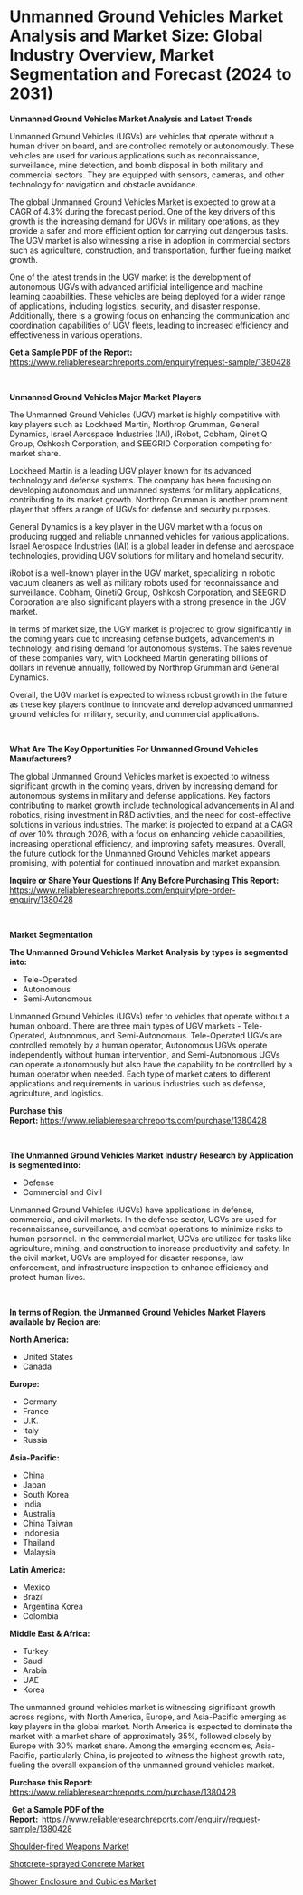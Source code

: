 <p><h1>Unmanned Ground Vehicles Market Analysis and Market Size: Global Industry Overview, Market Segmentation and Forecast (2024 to 2031)</h1></p><p><strong>Unmanned Ground Vehicles Market Analysis and Latest Trends</strong></p>
<p><p>Unmanned Ground Vehicles (UGVs) are vehicles that operate without a human driver on board, and are controlled remotely or autonomously. These vehicles are used for various applications such as reconnaissance, surveillance, mine detection, and bomb disposal in both military and commercial sectors. They are equipped with sensors, cameras, and other technology for navigation and obstacle avoidance.</p><p>The global Unmanned Ground Vehicles Market is expected to grow at a CAGR of 4.3% during the forecast period. One of the key drivers of this growth is the increasing demand for UGVs in military operations, as they provide a safer and more efficient option for carrying out dangerous tasks. The UGV market is also witnessing a rise in adoption in commercial sectors such as agriculture, construction, and transportation, further fueling market growth.</p><p>One of the latest trends in the UGV market is the development of autonomous UGVs with advanced artificial intelligence and machine learning capabilities. These vehicles are being deployed for a wider range of applications, including logistics, security, and disaster response. Additionally, there is a growing focus on enhancing the communication and coordination capabilities of UGV fleets, leading to increased efficiency and effectiveness in various operations.</p></p>
<p><strong>Get a Sample PDF of the Report:&nbsp;</strong> <a href="https://www.reliableresearchreports.com/enquiry/request-sample/1380428">https://www.reliableresearchreports.com/enquiry/request-sample/1380428</a></p>
<p>&nbsp;</p>
<p><strong>Unmanned Ground Vehicles Major Market Players</strong></p>
<p><p>The Unmanned Ground Vehicles (UGV) market is highly competitive with key players such as Lockheed Martin, Northrop Grumman, General Dynamics, Israel Aerospace Industries (IAI), iRobot, Cobham, QinetiQ Group, Oshkosh Corporation, and SEEGRID Corporation competing for market share.</p><p>Lockheed Martin is a leading UGV player known for its advanced technology and defense systems. The company has been focusing on developing autonomous and unmanned systems for military applications, contributing to its market growth. Northrop Grumman is another prominent player that offers a range of UGVs for defense and security purposes.</p><p>General Dynamics is a key player in the UGV market with a focus on producing rugged and reliable unmanned vehicles for various applications. Israel Aerospace Industries (IAI) is a global leader in defense and aerospace technologies, providing UGV solutions for military and homeland security.</p><p>iRobot is a well-known player in the UGV market, specializing in robotic vacuum cleaners as well as military robots used for reconnaissance and surveillance. Cobham, QinetiQ Group, Oshkosh Corporation, and SEEGRID Corporation are also significant players with a strong presence in the UGV market.</p><p>In terms of market size, the UGV market is projected to grow significantly in the coming years due to increasing defense budgets, advancements in technology, and rising demand for autonomous systems. The sales revenue of these companies vary, with Lockheed Martin generating billions of dollars in revenue annually, followed by Northrop Grumman and General Dynamics.</p><p>Overall, the UGV market is expected to witness robust growth in the future as these key players continue to innovate and develop advanced unmanned ground vehicles for military, security, and commercial applications.</p></p>
<p>&nbsp;</p>
<p><strong>What Are The Key Opportunities For Unmanned Ground Vehicles Manufacturers?</strong></p>
<p><p>The global Unmanned Ground Vehicles market is expected to witness significant growth in the coming years, driven by increasing demand for autonomous systems in military and defense applications. Key factors contributing to market growth include technological advancements in AI and robotics, rising investment in R&D activities, and the need for cost-effective solutions in various industries. The market is projected to expand at a CAGR of over 10% through 2026, with a focus on enhancing vehicle capabilities, increasing operational efficiency, and improving safety measures. Overall, the future outlook for the Unmanned Ground Vehicles market appears promising, with potential for continued innovation and market expansion.</p></p>
<p><strong>Inquire or Share Your Questions If Any Before Purchasing This Report:</strong> <a href="https://www.reliableresearchreports.com/enquiry/pre-order-enquiry/1380428">https://www.reliableresearchreports.com/enquiry/pre-order-enquiry/1380428</a></p>
<p>&nbsp;</p>
<p><strong>Market Segmentation</strong></p>
<p><strong>The Unmanned Ground Vehicles Market Analysis by types is segmented into:</strong></p>
<p><ul><li>Tele-Operated</li><li>Autonomous</li><li>Semi-Autonomous</li></ul></p>
<p><p>Unmanned Ground Vehicles (UGVs) refer to vehicles that operate without a human onboard. There are three main types of UGV markets - Tele-Operated, Autonomous, and Semi-Autonomous. Tele-Operated UGVs are controlled remotely by a human operator, Autonomous UGVs operate independently without human intervention, and Semi-Autonomous UGVs can operate autonomously but also have the capability to be controlled by a human operator when needed. Each type of market caters to different applications and requirements in various industries such as defense, agriculture, and logistics.</p></p>
<p><strong>Purchase this Report:&nbsp;</strong><a href="https://www.reliableresearchreports.com/purchase/1380428">https://www.reliableresearchreports.com/purchase/1380428</a></p>
<p>&nbsp;</p>
<p><strong>The Unmanned Ground Vehicles Market Industry Research by Application is segmented into:</strong></p>
<p><ul><li>Defense</li><li>Commercial and Civil</li></ul></p>
<p><p>Unmanned Ground Vehicles (UGVs) have applications in defense, commercial, and civil markets. In the defense sector, UGVs are used for reconnaissance, surveillance, and combat operations to minimize risks to human personnel. In the commercial market, UGVs are utilized for tasks like agriculture, mining, and construction to increase productivity and safety. In the civil market, UGVs are employed for disaster response, law enforcement, and infrastructure inspection to enhance efficiency and protect human lives.</p></p>
<p>&nbsp;</p>
<p><strong>In terms of Region, the Unmanned Ground Vehicles Market Players available by Region are:</strong></p>
<p>
    <p> <strong> North America: </strong>
        <ul>
            <li>United States</li>
            <li>Canada</li>
        </ul>
        </p> 
    <p> <strong> Europe: </strong>
        <ul>
            <li>Germany</li>
            <li>France</li>
            <li>U.K.</li>
            <li>Italy</li>
            <li>Russia</li>
        </ul>
        </p> 
    <p> <strong> Asia-Pacific: </strong>
        <ul>
            <li>China</li>
            <li>Japan</li>
            <li>South Korea</li>
            <li>India</li>
            <li>Australia</li>
            <li>China Taiwan</li>
            <li>Indonesia</li>
            <li>Thailand</li>
            <li>Malaysia</li>
        </ul>
        </p> 
    <p> <strong> Latin America: </strong>
        <ul>
            <li>Mexico</li>
            <li>Brazil</li>
            <li>Argentina Korea</li>
            <li>Colombia</li>
        </ul>
        </p> 
    <p> <strong> Middle East & Africa: </strong>
        <ul>
            <li>Turkey</li>
            <li>Saudi</li>
            <li>Arabia</li>
            <li>UAE</li>
            <li>Korea</li>
        </ul>
    </p>
    </p>
<p><p>The unmanned ground vehicles market is witnessing significant growth across regions, with North America, Europe, and Asia-Pacific emerging as key players in the global market. North America is expected to dominate the market with a market share of approximately 35%, followed closely by Europe with 30% market share. Among the emerging economies, Asia-Pacific, particularly China, is projected to witness the highest growth rate, fueling the overall expansion of the unmanned ground vehicles market.</p></p>
<p><strong>Purchase this Report: </strong><a href="https://www.reliableresearchreports.com/purchase/1380428">https://www.reliableresearchreports.com/purchase/1380428</a></p>
<p>&nbsp;<strong>Get a Sample PDF of the Report:&nbsp;&nbsp;</strong><a href="https://www.reliableresearchreports.com/enquiry/request-sample/1380428">https://www.reliableresearchreports.com/enquiry/request-sample/1380428</a></p>
<p><strong></strong></p>
<p><p><a href="https://view.publitas.com/reportprime-1/shoulder-fired-weapons-market-size-2023-2030-global-industrial-analysis-key-geographical-regions-market-share-top-key-players-product-types-and-forecast-research-report/">Shoulder-fired Weapons Market</a></p><p><a href="https://view.publitas.com/reportprime-1/shotcrete-sprayed-concrete-market-size-market-share-and-global-market-analysis-report-2023-2030/">Shotcrete-sprayed Concrete Market</a></p><p><a href="https://view.publitas.com/reportprime-1/shower-enclosure-and-cubicles-market-challenges-opportunities-and-growth-drivers-and-major-market-players-forecasted-for-period-from-2023-2030/">Shower Enclosure and Cubicles Market</a></p></p>
